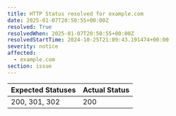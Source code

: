 ```yaml
---
title: HTTP Status resolved for example.com
date: 2025-01-07T20:50:55+00:00Z
resolved: True
resolvedWhen: 2025-01-07T20:50:55+00:00Z
resolvedStartTime: 2024-10-25T21:09:43.191474+00:00
severity: notice
affected:
  - example.com
section: issue
---
```


| Expected Statuses | Actual Status  |
|-------------------|----------------|
| 200, 301, 302 | 200 |
